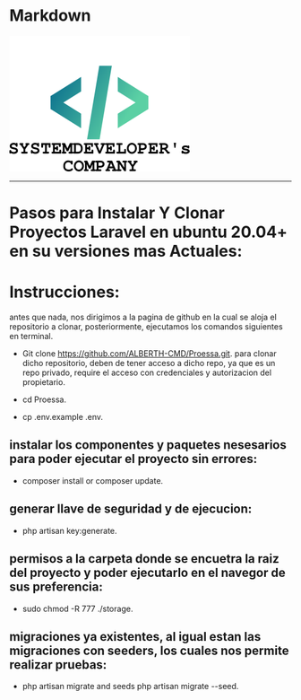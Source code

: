 # Markdown

<img align=”middle” src="ic_logo.png">

_______________________________________________________________________________________________

# Pasos para Instalar Y Clonar Proyectos Laravel en ubuntu 20.04+ en su versiones mas Actuales:

# Instrucciones:
antes que nada, nos dirigimos a la pagina de github en la cual se aloja el repositorio a clonar, posteriormente, ejecutamos
los comandos siguientes en terminal.

- Git clone https://github.com/ALBERTH-CMD/Proessa.git.
para clonar dicho repositorio, deben de tener acceso a dicho repo, ya que es un repo privado, require el acceso con credenciales y autorizacion del propietario.

- cd Proessa.

- cp .env.example .env.

## instalar los componentes y paquetes nesesarios para poder ejecutar el proyecto sin errores:

- composer install or composer update.

## generar llave de seguridad y de ejecucion:

- php artisan key:generate.

## permisos a la carpeta donde se encuetra la raiz del proyecto y poder ejecutarlo en el navegor de sus preferencia:

- sudo chmod -R 777 ./storage.

## migraciones ya existentes, al igual estan las migraciones con seeders, los cuales nos permite realizar pruebas:

- php artisan migrate and seeds php artisan migrate --seed.
